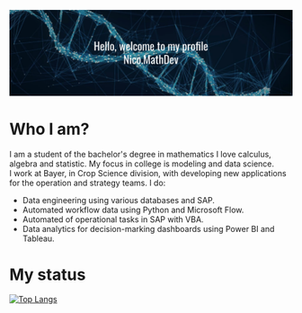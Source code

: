 ![Welcome!](https://github.com/NicoMathDev/NicoMathDev/blob/main/Github%20Cover.png)

# Who I am?
I am a student of the bachelor's degree in mathematics I love calculus, algebra and statistic. My focus in college is modeling and data science.  <br />
I work at Bayer, in Crop Science division, with developing new applications for the operation and strategy teams. I do:

- Data engineering using various databases and SAP.
- Automated workflow data using Python and Microsoft Flow.
- Automated of operational tasks in SAP with VBA.
- Data analytics for decision-marking dashboards using Power BI and Tableau.


# My status

[![Top Langs](https://github-readme-stats.vercel.app/api/top-langs/?username=NicoMathDev)](https://github.com/anuraghazra/github-readme-stats)


<!--
**NicoMathDev/NicoMathDev** is a ✨ _special_ ✨ repository because its `README.md` (this file) appears on your GitHub profile.

Here are some ideas to get you started:

- 🔭 I’m currently working on ...
- 🌱 I’m currently learning ...
- 👯 I’m looking to collaborate on ...
- 🤔 I’m looking for help with ...
- 💬 Ask me about ...
- 📫 How to reach me: ...
- 😄 Pronouns: ...
- ⚡ Fun fact: ...
-->
